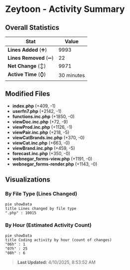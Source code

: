 # Zeytoon - Activity Summary 

## Overall Statistics

| Stat                   | Value                                                             |
| ---------------------- | ----------------------------------------------------------------- |
| **Lines Added** (➕)   | 9993                                          |
| **Lines Removed** (➖) | 22                                        |
| **Net Change** (↕)    | 9971                |
| **Active Time** (⌚)   | 30 minutes |


## Modified Files
- **index.php** (+409, -1)
- **userfn7.php** (+2142, -1)
- **functions.inc.php** (+1850, -0)
- **viewDoc.inc.php** (+72, -9)
- **viewProd.inc.php** (+1126, -1)
- **viewPair.inc.php** (+218, -5)
- **viewCatBrands.inc.php** (+370, -0)
- **viewCat.inc.php** (+663, -0)
- **viewBrand.inc.php** (+459, -5)
- **forecast.inc.php** (+350, -0)
- **webnegar_forms-view.php** (+1191, -0)
- **webnegar_forms-render.php** (+1143, -0)

## Visualizations

### By File Type (Lines Changed)

```mermaid
pie showData
title Lines changed by file type
".php" : 10015
```

### By Hour (Estimated Activity Count)

```mermaid
pie showData
title Coding activity by hour (count of changes)
"06h" : 1
"07h" : 25
"08h" : 6
```


> **Last Updated:** 4/10/2025, 8:53:52 AM